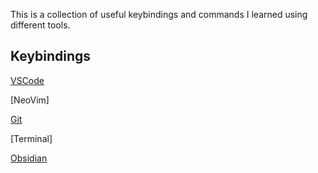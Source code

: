 This is a collection of useful keybindings and commands I learned using different tools.

## Keybindings
[VSCode](https://github.com/erinchocolate/useful-keybindings/blob/master/VSCode.md)

[NeoVim]

[Git](https://github.com/erinchocolate/useful-keybindings/blob/master/Git.md)

[Terminal]

[Obsidian](https://github.com/erinchocolate/useful-keybindings/blob/master/Obsidian.md)



